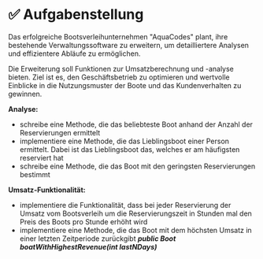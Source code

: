 # ✅ Aufgabenstellung

Das erfolgreiche Bootsverleihunternehmen "AquaCodes" plant, ihre bestehende Verwaltungssoftware zu erweitern, um detailliertere Analysen und effizientere Abläufe zu ermöglichen. 

Die Erweiterung soll Funktionen zur Umsatzberechnung und -analyse bieten. Ziel ist es, den Geschäftsbetrieb zu optimieren und wertvolle Einblicke in die Nutzungsmuster der Boote und das Kundenverhalten zu gewinnen.


**Analyse:**

- schreibe eine Methode, die das beliebteste Boot anhand der Anzahl der Reservierungen ermittelt
- implementiere eine Methode, die das Lieblingsboot einer Person ermittelt. Dabei ist das Lieblingsboot das, welches er am häufigsten reserviert hat
- schreibe eine Methode, die das Boot mit den geringsten Reservierungen bestimmt

**Umsatz-Funktionalität:**

- implementiere die Funktionalität, dass bei jeder Reservierung der Umsatz vom Bootsverleih um die Reservierungszeit in Stunden mal den Preis des Boots pro Stunde erhöht wird
- implementiere eine Methode, die das Boot mit dem höchsten Umsatz in einer letzten Zeitperiode zurückgibt ***public Boot boatWithHighestRevenue(int lastNDays)***
